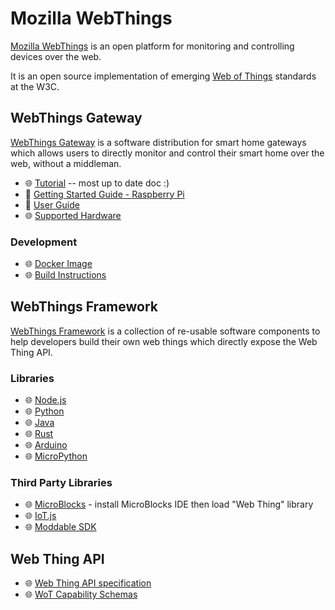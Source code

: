 # Mozilla WebThings

[Mozilla WebThings](https://iot.mozilla.org/) is an open platform for monitoring and controlling devices over the web.

It is an open source implementation of emerging [Web of Things](https://www.w3.org/WoT/) standards at the W3C.

## WebThings Gateway
[WebThings Gateway](https://iot.mozilla.org/gateway/) is a software distribution for smart home gateways which allows users to directly monitor and control their smart home over the web, without a middleman.
* 🌐 [Tutorial](https://docs.google.com/document/d/1yR0UcwdvmhzFIOGS-9enoeSiKqHAFlGZY7AkYmiMcXo/edit#heading=h.1y4m2zfpf52f) -- most up to date doc :)
* 📝 [Getting Started Guide - Raspberry Pi](./gateway-getting-started-guide.md)
* 📝 [User Guide](./gateway-user-guide.md)
* 🌐 [Supported Hardware](https://github.com/mozilla-iot/wiki/wiki/Supported-Hardware)

### Development
* 🌐 [Docker Image](https://hub.docker.com/r/mozillaiot/gateway)
* 🌐 [Build Instructions](https://github.com/mozilla-iot/gateway#readme)

## WebThings Framework

[WebThings Framework](https://iot.mozilla.org/framework/) is a collection of re-usable software components to help developers build their own web things which directly expose the Web Thing API.

### Libraries
* 🌐 [Node.js](https://github.com/mozilla-iot/webthing-node)
* 🌐 [Python](https://github.com/mozilla-iot/webthing-python)
* 🌐 [Java](https://github.com/mozilla-iot/webthing-java)
* 🌐 [Rust](https://github.com/mozilla-iot/webthing-rust)
* 🌐 [Arduino](https://github.com/mozilla-iot/webthing-arduino)
* 🌐 [MicroPython](https://github.com/mozilla-iot/webthing-upy)

### Third Party Libraries
* 🌐 [MicroBlocks](https://microblocks.fun/download) - install MicroBlocks IDE then load "Web Thing" library
* 🌐 [IoT.js](https://github.com/rzr/webthing-iotjs)
* 🌐 [Moddable SDK](https://github.com/Moddable-OpenSource/moddable/blob/public/documentation/network/webthings.md)

## Web Thing API
* 🌐 [Web Thing API specification](https://iot.mozilla.org/wot/)
* 🌐 [WoT Capability Schemas](https://iot.mozilla.org/schemas/)

